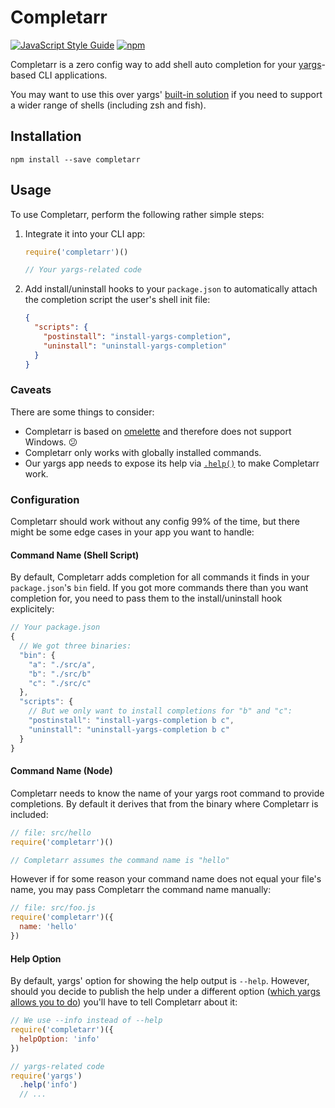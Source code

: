 # Completarr

[![JavaScript Style Guide](https://img.shields.io/badge/code_style-standard-brightgreen.svg)](https://standardjs.com)
[![npm](https://img.shields.io/npm/v/completarr.svg)](https://www.npmjs.com/package/completarr)

Completarr is a zero config way to add shell auto completion for your [yargs](https://yargs.js.org)-based CLI applications.

You may want to use this over yargs' [built-in solution](http://yargs.js.org/docs/#api-completioncmd-description-fn) if you need to support a wider range of shells (including zsh and fish).

## Installation
```
npm install --save completarr
```

## Usage
To use Completarr, perform the following rather simple steps:

1. Integrate it into your CLI app:

   ```javascript
   require('completarr')()

   // Your yargs-related code
   ```
2. Add install/uninstall hooks to your `package.json` to automatically attach the completion script the user's shell init file:

   ```json
   {
     "scripts": {
       "postinstall": "install-yargs-completion",
       "uninstall": "uninstall-yargs-completion"
     }
   }
   ```

### Caveats
There are some things to consider:

* Completarr is based on [omelette](https://github.com/f/omelette) and therefore does not support Windows. 😕
* Completarr only works with globally installed commands.
* Our yargs app needs to expose its help via [`.help()`](http://yargs.js.org/docs/#api-help) to make Completarr work.

### Configuration
Completarr should work without any config 99% of the time, but there might be some edge cases in your app you want to handle:

#### Command Name (Shell Script)
By default, Completarr adds completion for all commands it finds in your `package.json`'s `bin` field. If you got more commands there than you want completion for, you need to pass them to the install/uninstall hook explicitely:

```javascript
// Your package.json
{
  // We got three binaries:
  "bin": {
    "a": "./src/a",
    "b": "./src/b"
    "c": "./src/c"
  },
  "scripts": {
    // But we only want to install completions for "b" and "c":
    "postinstall": "install-yargs-completion b c",
    "uninstall": "uninstall-yargs-completion b c"
  }
}
```

#### Command Name (Node)
Completarr needs to know the name of your yargs root command to provide completions. By default it derives that from the binary where Completarr is included:

```javascript
// file: src/hello
require('completarr')()

// Completarr assumes the command name is "hello"
```

However if for some reason your command name does not equal your file's name, you may pass Completarr the command name manually:

```javascript
// file: src/foo.js
require('completarr')({
  name: 'hello'
})
```

#### Help Option
By default, yargs' option for showing the help output is `--help`. However, should you decide to publish the help under a different option ([which yargs allows you to do](http://yargs.js.org/docs/#api-helpoption-boolean)) you'll have to tell Completarr about it:

```javascript
// We use --info instead of --help
require('completarr')({
  helpOption: 'info'
})

// yargs-related code
require('yargs')
  .help('info')
  // ...
```

